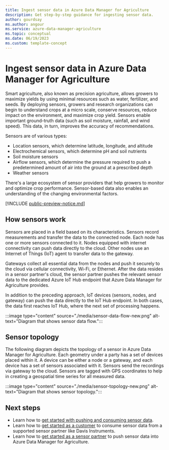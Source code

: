 ```yaml
---
title: Ingest sensor data in Azure Data Manager for Agriculture
description: Get step-by-step guidance for ingesting sensor data.
author: gourdsay
ms.author: angour
ms.service: azure-data-manager-agriculture
ms.topic: conceptual
ms.date: 06/19/2023
ms.custom: template-concept
---
```


# Ingest sensor data in Azure Data Manager for Agriculture

Smart agriculture, also known as precision agriculture, allows growers to maximize yields by using minimal resources such as water, fertilizer, and seeds. By deploying sensors, growers and research organizations can begin to understand crops at a micro scale, conserve resources, reduce impact on the environment, and maximize crop yield. Sensors enable important ground-truth data (such as soil moisture, rainfall, and wind speed). This data, in turn, improves the accuracy of recommendations.

Sensors are of various types:

* Location sensors, which determine latitude, longitude, and altitude
* Electrochemical sensors, which determine pH and soil nutrients
* Soil moisture sensors
* Airflow sensors, which determine the pressure required to push a predetermined amount of air into the ground at a prescribed depth
* Weather sensors

There's a large ecosystem of sensor providers that help growers to monitor and optimize crop performance. Sensor-based data also enables an understanding of the changing environmental factors.

[!INCLUDE [public-preview-notice.md](includes/public-preview-notice.md)]

## How sensors work

Sensors are placed in a field based on its characteristics. Sensors record measurements and transfer the data to the connected node. Each node has one or more sensors connected to it. Nodes equipped with internet connectivity can push data directly to the cloud. Other nodes use an Internet of Things (IoT) agent to transfer data to the gateway.

Gateways collect all essential data from the nodes and push it securely to the cloud via cellular connectivity, Wi-Fi, or Ethernet. After the data resides in a sensor partner's cloud, the sensor partner pushes the relevant sensor data to the dedicated Azure IoT Hub endpoint that Azure Data Manager for Agriculture provides.

In addition to the preceding approach, IoT devices (sensors, nodes, and gateway) can push the data directly to the IoT Hub endpoint. In both cases, the data first reaches IoT Hub, where the next set of processing happens.  

:::image type="content" source="./media/sensor-data-flow-new.png" alt-text="Diagram that shows sensor data flow.":::

## Sensor topology

The following diagram depicts the topology of a sensor in Azure Data Manager for Agriculture. Each geometry under a party has a set of devices placed within it. A device can be either a node or a gateway, and each device has a set of sensors associated with it. Sensors send the recordings via gateway to the cloud. Sensors are tagged with GPS coordinates to help in creating a geospatial time series for all measured data.

:::image type="content" source="./media/sensor-topology-new.png" alt-text="Diagram that shows sensor topology.":::

## Next steps

* Learn how to [get started with pushing and consuming sensor data](./how-to-set-up-sensor-as-customer-and-partner.md).
* Learn how to [get started as a customer](./how-to-set-up-sensors-customer.md) to consume sensor data from a supported sensor partner like Davis Instruments.
* Learn how to [get started as a sensor partner](./how-to-set-up-sensors-partner.md) to push sensor data into Azure Data Manager for Agriculture.
